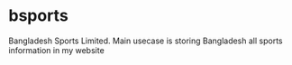 # bsports
Bangladesh Sports Limited. Main usecase is storing Bangladesh all sports information in my website
